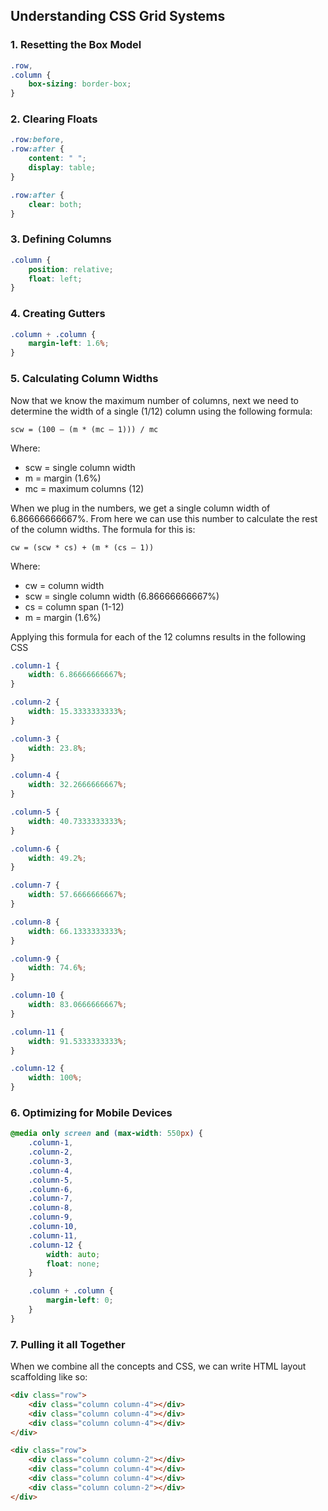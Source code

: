 ## Understanding CSS Grid Systems

### 1. Resetting the Box Model

```css
.row,
.column {
    box-sizing: border-box;
}
```

### 2. Clearing Floats

```css
.row:before,
.row:after {
    content: " ";
    display: table;
}

.row:after {
    clear: both;
}
```

### 3. Defining Columns

```css
.column {
    position: relative;
    float: left;
}
```

### 4. Creating Gutters

```css
.column + .column {
    margin-left: 1.6%;
}
```

### 5. Calculating Column Widths

Now that we know the maximum number of columns, next we need to determine the width of a single (1/12) column using the following formula:

```
scw = (100 – (m * (mc – 1))) / mc
```

Where:

- scw = single column width
- m = margin (1.6%)
- mc = maximum columns (12)

When we plug in the numbers, we get a single column width of 6.86666666667%. From here we can use this number to calculate the rest of the column widths. The formula for this is:

```
cw = (scw * cs) + (m * (cs – 1))
```

Where:

- cw = column width
- scw = single column width (6.86666666667%)
- cs = column span (1-12)
- m = margin (1.6%)

Applying this formula for each of the 12 columns results in the following CSS

```css
.column-1 {
    width: 6.86666666667%;
}

.column-2 {
    width: 15.3333333333%;
}

.column-3 {
    width: 23.8%;
}

.column-4 {
    width: 32.2666666667%;
}

.column-5 {
    width: 40.7333333333%;
}

.column-6 {
    width: 49.2%;
}

.column-7 {
    width: 57.6666666667%;
}

.column-8 {
    width: 66.1333333333%;
}

.column-9 {
    width: 74.6%;
}

.column-10 {
    width: 83.0666666667%;
}

.column-11 {
    width: 91.5333333333%;
}

.column-12 {
    width: 100%;
}
```

### 6. Optimizing for Mobile Devices

```css
@media only screen and (max-width: 550px) {
    .column-1,
    .column-2,
    .column-3,
    .column-4,
    .column-5,
    .column-6,
    .column-7,
    .column-8,
    .column-9,
    .column-10,
    .column-11,
    .column-12 {
        width: auto;
        float: none;
    }

    .column + .column {
        margin-left: 0;
    }
}
```

### 7. Pulling it all Together

When we combine all the concepts and CSS, we can write HTML layout scaffolding like so:

```html
<div class="row">
    <div class="column column-4"></div>
    <div class="column column-4"></div>
    <div class="column column-4"></div>
</div>

<div class="row">
    <div class="column column-2"></div>
    <div class="column column-4"></div>
    <div class="column column-4"></div>
    <div class="column column-2"></div>
</div>
```
